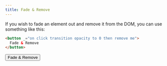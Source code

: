 ```yaml
---
title: Fade & Remove
---
```


If you wish to fade an element out and remove it from the DOM, you can use something like this:

```html
<button _="on click transition opacity to 0 then remove me">
  Fade & Remove
</button>
```
<button class="btn primary" _="on click transition opacity to 0 then remove me">
  Fade & Remove
</button>

